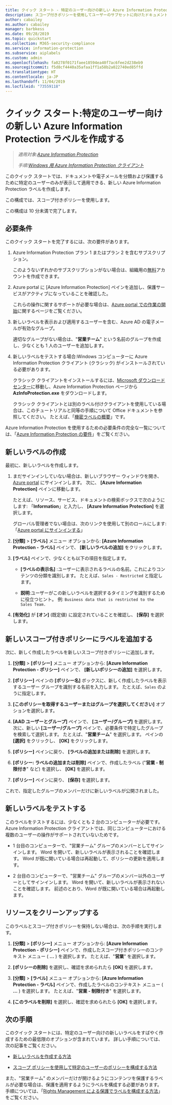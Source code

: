 ```yaml
---
title: クイック スタート - 特定のユーザー向けの新しい Azure Information Protection ラベル - AIP
description: スコープ付きポリシーを使用してユーザーのサブセットに向けたドキュメントや電子メールを分類する新しいラベルを作成および構成します。
author: cabailey
ms.author: cabailey
manager: barbkess
ms.date: 09/28/2019
ms.topic: quickstart
ms.collection: M365-security-compliance
ms.service: information-protection
ms.subservice: aiplabels
ms.custom: admin
ms.openlocfilehash: fa0278f0171faee18594ea40f7ac6fee2d238eb9
ms.sourcegitcommit: f5d8cf4440a35afaa1ff1a58b2a022740ed85ffd
ms.translationtype: HT
ms.contentlocale: ja-JP
ms.lasthandoff: 11/04/2019
ms.locfileid: "73559118"
---
```

# <a name="quickstart-create-a-new-azure-information-protection-label-for-specific-users"></a>クイック スタート:特定のユーザー向けの新しい Azure Information Protection ラベルを作成する

>*適用対象:[Azure Information Protection](https://azure.microsoft.com/pricing/details/information-protection)*
>
> *手順:[Windows 用 Azure Information Protection クライアント](faqs.md#whats-the-difference-between-the-azure-information-protection-client-and-the-azure-information-protection-unified-labeling-client)*

このクイック スタートでは、ドキュメントや電子メールを分類および保護するために特定のユーザーのみが表示して適用できる、新しい Azure Information Protection ラベルを作成します。

この構成では、スコープ付きポリシーを使用します。

この構成は 10 分未満で完了します。

## <a name="prerequisites"></a>必要条件

このクイック スタートを完了するには、次の要件があります。

1. Azure Information Protection プラン 1 またはプラン 2 を含むサブスクリプション。
    
    このようないずれかのサブスクリプションがない場合は、組織用の[無料](https://admin.microsoft.com/Signup/Signup.aspx?OfferId=87dd2714-d452-48a0-a809-d2f58c4f68b7)アカウントを作成できます。

2. Azure portal に [Azure Information Protection] ペインを追加し、保護サービスがアクティブになっていることを確認した。

    これらの操作に関するサポートが必要な場合は、[Azure portal での作業の開始](quickstart-viewpolicy.md)に関するページをご覧ください。

3. 新しいラベルを表示および適用するユーザーを含む、Azure AD の電子メールが有効なグループ。
    
    適切なグループがない場合は、"**営業チーム**" という名前のグループを作成し、少なくとも 1 人のユーザーを追加します。

4. 新しいラベルをテストする場合:Windows コンピューターに Azure Information Protection クライアント (クラシック) がインストールされている必要があります。 
    
    クラシック クライアントをインストールするには、[Microsoft ダウンロード センター](https://www.microsoft.com/en-us/download/details.aspx?id=53018)に移動し、Azure Information Protection ページから **AzInfoProtection.exe** をダウンロードします。
     
    クラシック クライアントとは別のラベル付けクライアントを使用している場合は、このチュートリアルと同等の手順について Office ドキュメントを参照してください。 たとえば、「[機密ラベルの概要](/microsoft-365/compliance/sensitivity-labels)」です。

Azure Information Protection を使用するための必要条件の完全な一覧については、「[Azure Information Protection の要件](requirements.md)」をご覧ください。
    
## <a name="create-a-new-label"></a>新しいラベルの作成

最初に、新しいラベルを作成します。

1. まだサインインしていない場合は、新しいブラウザー ウィンドウを開き、[Azure portal](configure-policy.md#signing-in-to-the-azure-portal) にサインインします。 次に、 **[Azure Information Protection]** ペインに移動します。
    
    たとえば、リソース、サービス、ドキュメントの検索ボックスで次のようにします: 「**Information**」と入力し、 **[Azure Information Protection]** を選択します。
    
    グローバル管理者でない場合は、次のリンクを使用して別のロールにします:「[Azure portal にサインインする](configure-policy.md#signing-in-to-the-azure-portal)」

2. **[分類]**  >  **[ラベル]** メニュー オプションから: **[Azure Information Protection - ラベル]** ペインで、 **[新しいラベルの追加]** をクリックします。

3. **[ラベル]** ペインで、少なくとも以下の項目を指定します。
    
    - **[ラベルの表示名]** :ユーザーに表示されるラベルの名前。これによりコンテンツの分類を識別します。 たとえば、`Sales - Restricted` と指定します。
    
    - **説明**:ユーザーがこの新しいラベルを選択するタイミングを識別するために役立つヒント。 例: `Business data that is restricted to the Sales Team.`

4. **[有効化]** が **[オン]** (既定値) に設定されていることを確認し、 **[保存]** を選択します。

## <a name="add-the-label-to-a-new-scoped-policy"></a>新しいスコープ付きポリシーにラベルを追加する

次に、新しく作成したラベルを新しいスコープ付きポリシーに追加します。

1. **[分類]**  >  **[ポリシー]** メニュー オプションから: **[Azure Information Protection - ポリシー]** ペインで、 **[新しいポリシーの追加]** を選択します。 

2. **[ポリシー]** ペインの **[ポリシー名]** ボックスに、新しく作成したラベルを表示するユーザー グループを識別する名前を入力します。 たとえば、`Sales` のように指定します。

3. **[このポリシーを取得するユーザーまたはグループを選択してください]** オプションを選択します。

4. **[AAD ユーザーとグループ]** ペインで、 **[ユーザー/グループ]** を選択します。 次に、新しい **[ユーザー/グループ]** ペインで、必要条件で特定したグループを検索して選択します。 たとえば、"**営業チーム**" を選択します。 ペインの **[選択]** をクリックし、 **[OK]** をクリックします。

5. **[ポリシー]** ペインに戻り、 **[ラベルの追加または削除]** を選択します。

6. **[ポリシー: ラベルの追加または削除]** ペインで、作成したラベル ("**営業 - 制限付き**" など) を選択し、 **[OK]** を選択します。

7. **[ポリシー]** ペインに戻り、 **[保存]** を選択します。 

これで、指定したグループのメンバーだけに新しいラベルが公開されました。 

## <a name="test-your-new-label"></a>新しいラベルをテストする

このラベルをテストするには、少なくとも 2 台のコンピューターが必要です。Azure Information Protection クライアントでは、同じコンピューターにおける複数のユーザーの操作がサポートされていないためです。

 - 1 台目のコンピューターで、"営業チーム" グループのメンバーとしてサインインします。 Word を開いて、新しいラベルが表示されることを確認します。 Word が既に開いている場合は再起動して、ポリシーの更新を適用します。

- 2 台目のコンピューターで、"営業チーム" グループのメンバー以外のユーザーとしてサインインします。 Word を開いて、新しいラベルが表示されないことを確認します。 前述のとおり、Word が既に開いている場合は再起動します。

## <a name="clean-up-resources"></a>リソースをクリーンアップする

このラベルとスコープ付きポリシーを保持しない場合は、次の手順を実行します。

1. **[分類]**  >  **[ポリシー]** メニュー オプションから: **[Azure Information Protection - ポリシー]** ペインで、作成したスコープ付きポリシーのコンテキスト メニュー ( **...** ) を選択します。 たとえば、"**営業**" を選択します。

2. **[ポリシーの削除]** を選択し、確認を求められたら **[OK]** を選択します。

3. **[分類]**  >  **[ラベル]** メニュー オプションから: **[Azure Information Protection - ラベル]** ペインで、作成したラベルのコンテキスト メニュー ( **...** ) を選択します。  たとえば、"**営業 - 制限付き**" を選択します。

4.  **[このラベルを削除]** を選択し、確認を求められたら **[OK]** を選択します。


## <a name="next-steps"></a>次の手順

このクイック スタートには、特定のユーザー向けの新しいラベルをすばやく作成するための最低限のオプションが含まれています。 詳しい手順については、次の記事をご覧ください。

- [新しいラベルを作成する方法](configure-policy-new-label.md)

- [スコープ ポリシーを使用して特定のユーザーのポリシーを構成する方法](configure-policy-scope.md)

また、"営業チーム" のメンバーだけが開けるようにコンテンツを保護するラベルが必要な場合は、保護を適用するようにラベルを構成する必要があります。 手順については、「[Rights Management による保護でラベルを構成する方法](configure-policy-protection.md)」をご覧ください。

